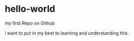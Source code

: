 # hello-world
my first Repo on Github

i want to put in my best to learning and understanding this.
